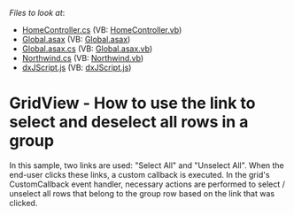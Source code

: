 <!-- default file list -->
*Files to look at*:

* [HomeController.cs](./CS/MvcApp_Q398100/Controllers/HomeController.cs) (VB: [HomeController.vb](./VB/MvcApp_Q398100/Controllers/HomeController.vb))
* [Global.asax](./CS/MvcApp_Q398100/Global.asax) (VB: [Global.asax](./VB/MvcApp_Q398100/Global.asax))
* [Global.asax.cs](./CS/MvcApp_Q398100/Global.asax.cs) (VB: [Global.asax.vb](./VB/MvcApp_Q398100/Global.asax.vb))
* [Northwind.cs](./CS/MvcApp_Q398100/Models/Northwind.cs) (VB: [Northwind.vb](./VB/MvcApp_Q398100/Models/Northwind.vb))
* [dxJScript.js](./CS/MvcApp_Q398100/Scripts/dxJScript.js) (VB: [dxJScript.js](./VB/MvcApp_Q398100/Scripts/dxJScript.js))
<!-- default file list end -->
# GridView - How to use the link to select and deselect all rows in a group


<p>In this sample, two links are used: "Select All" and "Unselect All". When the end-user clicks these links, a custom callback is executed. In the grid's CustomCallback event handler, necessary actions are performed to select / unselect all rows that belong to the group row based on the link that was clicked.</p>

<br/>


